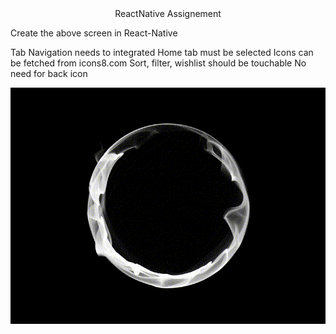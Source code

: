 <Div align="center">ReactNative Assignement</Div>


Create the above screen in React-Native 

Tab Navigation needs to integrated 
Home tab must be selected 
Icons can be fetched from icons8.com 
Sort, filter, wishlist should be touchable
No need for back icon


![gif](./src/assets/gif.gif)